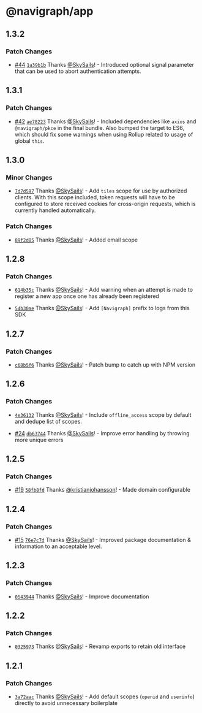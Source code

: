 # @navigraph/app

## 1.3.2

### Patch Changes

- [#44](https://github.com/Navigraph/navigraph-js-sdk/pull/44) [`1a39b1b`](https://github.com/Navigraph/navigraph-js-sdk/commit/1a39b1b2592cfc34742cfc80f4f7785328d30427) Thanks [@SkySails](https://github.com/SkySails)! - Introduced optional signal parameter that can be used to abort authentication attempts.

## 1.3.1

### Patch Changes

- [#42](https://github.com/Navigraph/navigraph-js-sdk/pull/42) [`ae78223`](https://github.com/Navigraph/navigraph-js-sdk/commit/ae782238a109ba370711dcb66d896a7636fc7e3a) Thanks [@SkySails](https://github.com/SkySails)! - Included dependencies like `axios` and `@navigraph/pkce` in the final bundle. Also bumped the target to ES6, which should fix some warnings when using Rollup related to usage of global `this`.

## 1.3.0

### Minor Changes

- [`7d7d597`](https://github.com/Navigraph/navigraph-js-sdk/commit/7d7d597b502e7e8b0b6a92980f2c3d0b39472cbc) Thanks [@SkySails](https://github.com/SkySails)! - Add `tiles` scope for use by authorized clients. With this scope included, token requests will have to be configured to store received cookies for cross-origin requests, which is currently handled automatically.

### Patch Changes

- [`89f2d85`](https://github.com/Navigraph/navigraph-js-sdk/commit/89f2d85f0f6850ea06cfae39cc0c8061ab0bf988) Thanks [@SkySails](https://github.com/SkySails)! - Added email scope

## 1.2.8

### Patch Changes

- [`614b35c`](https://github.com/Navigraph/navigraph-js-sdk/commit/614b35c9c77293133180880ca0e7d5bc446e3040) Thanks [@SkySails](https://github.com/SkySails)! - Add warning when an attempt is made to register a new app once one has already been registered

* [`54b30ae`](https://github.com/Navigraph/navigraph-js-sdk/commit/54b30ae2fe43958ce25b6b61f0d34c9983b6ca0d) Thanks [@SkySails](https://github.com/SkySails)! - Add `[Navigraph]` prefix to logs from this SDK

## 1.2.7

### Patch Changes

- [`c68b5f6`](https://github.com/Navigraph/navigraph-js-sdk/commit/c68b5f609d1026a31019c50a1edca81cca711af9) Thanks [@SkySails](https://github.com/SkySails)! - Patch bump to catch up with NPM version

## 1.2.6

### Patch Changes

- [`4e36132`](https://github.com/Navigraph/navigraph-js-sdk/commit/4e36132bdd1a0aae1ef428ff32553c7b656ae85d) Thanks [@SkySails](https://github.com/SkySails)! - Include `offline_access` scope by default and dedupe list of scopes.

* [#24](https://github.com/Navigraph/navigraph-js-sdk/pull/24) [`db63744`](https://github.com/Navigraph/navigraph-js-sdk/commit/db637448dfcbefc0ad8d11fc76a18ed2bff8f6b0) Thanks [@SkySails](https://github.com/SkySails)! - Improve error handling by throwing more unique errors

## 1.2.5

### Patch Changes

- [#19](https://github.com/Navigraph/navigraph-js-sdk/pull/19) [`58fb8fd`](https://github.com/Navigraph/navigraph-js-sdk/commit/58fb8fd8a9da0301a7a67a787f69c83b9ce171a6) Thanks [@kristianjohansson](https://github.com/kristianjohansson)! - Made domain configurable

## 1.2.4

### Patch Changes

- [#15](https://github.com/Navigraph/navigraph-js-sdk/pull/15) [`76e7c7d`](https://github.com/Navigraph/navigraph-js-sdk/commit/76e7c7d91a6b19d6040dc5b87561e8ecde6a6af2) Thanks [@SkySails](https://github.com/SkySails)! - Improved package documentation & information to an acceptable level.

## 1.2.3

### Patch Changes

- [`0543944`](https://github.com/Navigraph/sdk/commit/0543944fce3a7a1b7824763336e8072d8f3bb17d) Thanks [@SkySails](https://github.com/SkySails)! - Improve documentation

## 1.2.2

### Patch Changes

- [`0325973`](https://github.com/Navigraph/sdk/commit/03259735f5627a6a405d527dd3ed80f0a42311b1) Thanks [@SkySails](https://github.com/SkySails)! - Revamp exports to retain old interface

## 1.2.1

### Patch Changes

- [`3a72aac`](https://github.com/Navigraph/sdk/commit/3a72aacd984c8e0ca83e7209e088d57941c72f2e) Thanks [@SkySails](https://github.com/SkySails)! - Add default scopes (`openid` and `userinfo`) directly to avoid unnecessary boilerplate
